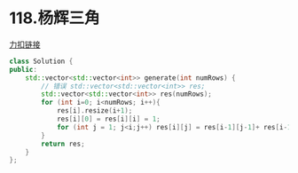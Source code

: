 # 118.杨辉三角

[力扣链接](https://leetcode.cn/problems/pascals-triangle/description/?envType=study-plan-v2&envId=top-100-liked)

```cpp
class Solution {
public:
    std::vector<std::vector<int>> generate(int numRows) {
        // 错误 std::vector<std::vector<int>> res;
        std::vector<std::vector<int>> res(numRows);
        for (int i=0; i<numRows; i++){
            res[i].resize(i+1);
            res[i][0] = res[i][i] = 1;
            for (int j = 1; j<i;j++) res[i][j] = res[i-1][j-1]+ res[i-1][j];
        }
        return res;
    }
};
```